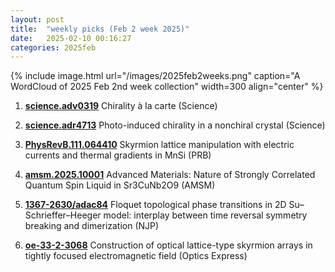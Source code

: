 ```yaml
---
layout: post
title:  "weekly picks (Feb 2 week 2025)"
date:   2025-02-10 00:16:27
categories: 2025feb
---
```


{% include image.html url="/images/2025feb2weeks.png" caption="A WordCloud of 2025 Feb 2nd week collection" width=300 align="center" %}






1. **[science.adv0319](https://www.science.org/doi/10.1126/science.adv0319)** Chirality à la carte (Science)



1. **[science.adr4713](https://www.science.org/doi/10.1126/science.adr4713)** Photo-induced chirality in a nonchiral crystal (Science)




1. **[PhysRevB.111.064410](https://journals.aps.org/prb/abstract/10.1103/PhysRevB.111.064410)** Skyrmion lattice manipulation with electric currents and thermal gradients in MnSi (PRB)



1. **[amsm.2025.10001](https://www.researchgate.net/profile/Vasily-Shaginyan/publication/388175976_Advanced_Materials_Nature_of_Strongly_Correlated_Quantum_Spin_Liquid_in_Sr_3_CuNb_2_O_9/links/678d3260ec3ae3435a6e0771/Advanced-Materials-Nature-of-Strongly-Correlated-Quantum-Spin-Liquid-in-Sr-3-CuNb-2-O-9.pdf)** Advanced Materials: Nature of Strongly Correlated Quantum Spin Liquid in Sr3CuNb2O9 (AMSM)


1. **[1367-2630/adac84](https://iopscience.iop.org/article/10.1088/1367-2630/adac84/pdf)** Floquet topological phase transitions in 2D Su–Schrieffer–Heeger model: interplay between time reversal symmetry breaking and dimerization (NJP)


1. **[oe-33-2-3068](https://opg.optica.org/oe/fulltext.cfm?uri=oe-33-2-3068)** Construction of optical lattice-type skyrmion arrays in tightly focused electromagnetic field (Optics Express)
